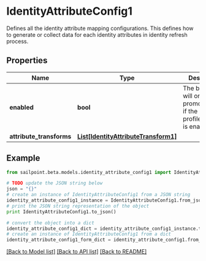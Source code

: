 # IdentityAttributeConfig1

Defines all the identity attribute mapping configurations. This defines how to generate or collect data for each identity attributes in identity refresh process.

## Properties

Name | Type | Description | Notes
------------ | ------------- | ------------- | -------------
**enabled** | **bool** | The backend will only promote values if the profile/mapping is enabled. | [optional] [default to False]
**attribute_transforms** | [**List[IdentityAttributeTransform1]**](IdentityAttributeTransform1.md) |  | [optional] 

## Example

```python
from sailpoint.beta.models.identity_attribute_config1 import IdentityAttributeConfig1

# TODO update the JSON string below
json = "{}"
# create an instance of IdentityAttributeConfig1 from a JSON string
identity_attribute_config1_instance = IdentityAttributeConfig1.from_json(json)
# print the JSON string representation of the object
print IdentityAttributeConfig1.to_json()

# convert the object into a dict
identity_attribute_config1_dict = identity_attribute_config1_instance.to_dict()
# create an instance of IdentityAttributeConfig1 from a dict
identity_attribute_config1_form_dict = identity_attribute_config1.from_dict(identity_attribute_config1_dict)
```
[[Back to Model list]](../README.md#documentation-for-models) [[Back to API list]](../README.md#documentation-for-api-endpoints) [[Back to README]](../README.md)



